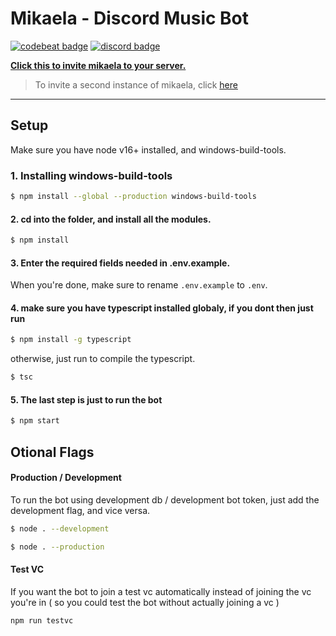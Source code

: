 # Mikaela - Discord Music Bot

[![codebeat badge](https://codebeat.co/badges/6a40e725-5006-4c0c-9948-18326ab5338d)](https://codebeat.co/projects/github-com-kira0x1-mikaela-master)
[![discord badge](https://img.shields.io/discord/585850878532124672?color=7289da&logo=discord&logoColor=white)](https://discord.gg/6fzTAReQtj)

**[Click this to invite mikaela to your server.](https://discordapp.com/api/oauth2/authorize?client_id=585874337618460672&permissions=37038144&scope=bot)**

> To invite a second instance of mikaela, click [here](https://discord.com/api/oauth2/authorize?client_id=836799311458992138&permissions=37038144&scope=bot)

---
## Setup

Make sure you have node v16+ installed, and windows-build-tools.

### 1. Installing windows-build-tools
```bash
$ npm install --global --production windows-build-tools
```

#### 2. cd into the folder, and install all the modules.
```bash
$ npm install
```

#### 3. Enter the required fields needed in .env.example.
 When you're done, make sure to rename `.env.example` to `.env`.

#### 4. make sure you have typescript installed globaly, if you dont then just run
```bash
$ npm install -g typescript
```
otherwise, just run to compile the typescript.

```bash
$ tsc
```

#### 5. The last step is just to run the bot
```bash
$ npm start
```

## Otional Flags
#### Production / Development
To run the bot using development db / development bot token, just add the development flag, and vice versa.

```bash
$ node . --development
```
```bash
$ node . --production
```

#### Test VC
If you want the bot to join a test vc automatically instead of joining the vc you're in ( so you could test the bot without actually joining a vc ) 

```bash
npm run testvc
```
